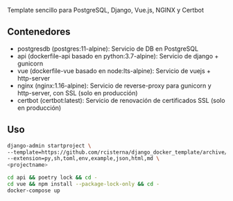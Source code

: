 Template sencillo para PostgreSQL, Django, Vue.js, NGINX y Certbot

## Contenedores
- postgresdb (postgres:11-alpine): Servicio de DB en PostgreSQL
- api (dockerfile-api basado en python:3.7-alpine): Servicio de django + gunicorn
- vue (dockerfile-vue basado en node:lts-alpine): Servicio de vuejs + http-server
- nginx (nginx:1.16-alpine): Servicio de reverse-proxy para gunicorn y http-server, con SSL (solo en producción)
- certbot (certbot:latest): Servicio de renovación de certificados SSL (solo en producción)

## Uso
```bash
django-admin startproject \
--template=https://github.com/rcisterna/django_docker_template/archive/master.zip \
--extension=py,sh,toml,env,example,json,html,md \
<projectname>

cd api && poetry lock && cd -
cd vue && npm install --package-lock-only && cd -
docker-compose up
```
